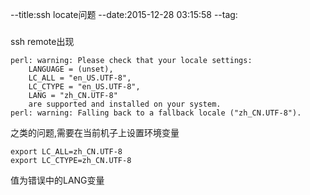 --title:ssh locate问题
--date:2015-12-28 03:15:58
--tag:
###
ssh remote出现
```
perl: warning: Please check that your locale settings:
	LANGUAGE = (unset),
	LC_ALL = "en_US.UTF-8",
	LC_CTYPE = "en_US.UTF-8",
	LANG = "zh_CN.UTF-8"
    are supported and installed on your system.
perl: warning: Falling back to a fallback locale ("zh_CN.UTF-8").
```
之类的问题,需要在当前机子上设置环境变量
```
export LC_ALL=zh_CN.UTF-8
export LC_CTYPE=zh_CN.UTF-8
```
值为错误中的LANG变量
